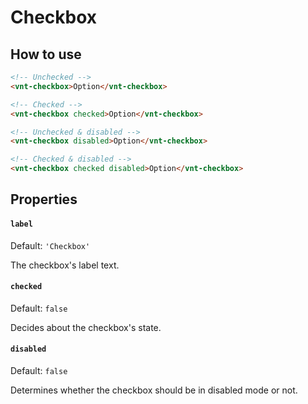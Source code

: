 # Checkbox

## How to use
```html
<!-- Unchecked -->
<vnt-checkbox>Option</vnt-checkbox>

<!-- Checked -->
<vnt-checkbox checked>Option</vnt-checkbox>

<!-- Unchecked & disabled -->
<vnt-checkbox disabled>Option</vnt-checkbox>

<!-- Checked & disabled -->
<vnt-checkbox checked disabled>Option</vnt-checkbox>
```

## Properties
#### `label`
Default: `'Checkbox'`

The checkbox's label text.

#### `checked`
Default: `false`

Decides about the checkbox's state.

#### `disabled`
Default: `false`

Determines whether the checkbox should be in disabled mode or not.
